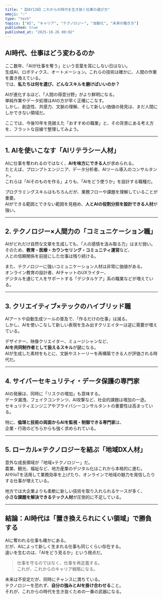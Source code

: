 ```yaml
---
title: "【DAY138】これからの時代を生き抜く仕事の選び方"
emoji: "💡"
type: "tech"
topics: ["AI", "キャリア", "テクノロジー", "自動化", "未来の働き方"]
published: true
published_at: "2025-10-26 00:02"
---
```


## AI時代、仕事はどう変わるのか

ここ数年、「AIが仕事を奪う」という言葉を耳にしない日はない。  
生成AI、ロボティクス、オートメーション。これらの技術は確かに、人間の作業を置き換えている。  
では、**私たちは何を選び、どんなスキルを磨けばいいのか？**

AIが進化するほど、「人間の得意分野」がより鮮明になる。  
単純作業やデータ処理はAIの方が早く正確にこなす。  
しかし、創造性、共感力、文脈の理解、そして新しい価値の発見は、まだ人間にしかできない領域だ。  

ここでは、今後10年を見据えた「おすすめの職業」と、その背景にある考え方を、フラットな目線で整理してみよう。

---

## 1. AIを使いこなす「AIリテラシー人材」

AIに仕事を奪われるのではなく、**AIを味方にできる人**が求められる。  
たとえば、プロンプトエンジニア、データ分析者、AIツール導入のコンサルタント。  
これらは「AIそのものを作る」よりも、「AIをどう使うか」を設計する職種だ。  

プログラミングスキルはもちろんだが、業務フローや課題を理解していることが重要。  
AIができる範囲とできない範囲を見極め、**人とAIの役割分担を設計できる人材**が強い。

---

## 2. テクノロジー×人間力の「コミュニケーション職」

AIがどれだけ自然な文章を生成しても、「人の感情を汲み取る力」はまだ弱い。  
そのため、**教育・医療・カウンセリング・コミュニティ運営**など、  
人との信頼関係を前提にした仕事は残り続ける。

また、テクノロジーに強いコミュニケーション人材は非常に価値がある。  
オンライン教育の設計者、AIチャットのUXライター、  
デジタルを通じて人をサポートする「デジタルケア」系の職業などが増えている。

---

## 3. クリエイティブ×テックのハイブリッド職

AIアートや自動生成ツールの普及で、「作るだけの仕事」は減る。  
しかし、AIを使いこなして新しい表現を生み出すクリエイターは逆に需要が増えている。  

デザイナー、映像クリエイター、ミュージシャンなど、  
**AIを共同制作者として扱えるスキル**が鍵になる。  
AIが生成した素材をもとに、文脈やストーリーを再構築できる人が評価される時代だ。

---

## 4. サイバーセキュリティ・データ保護の専門家

AIの発展は、同時に「リスクの増加」も意味する。  
データ漏洩、フェイクコンテンツ、AI攻撃など、社会的課題は増加の一途。  
セキュリティエンジニアやプライバシーコンサルタントの重要性は高まっている。  

特に、**倫理と技術の両面からAIを監視・制御できる専門家**は、  
企業・行政のどちらからも強く求められている。

---

## 5. ローカル×テクノロジーを結ぶ「地域DX人材」

意外な成長領域が「地域×テクノロジー」だ。  
農業、観光、福祉など、地方産業のデジタル化はこれから本格的に進む。  
AIやIoTを活用して業務効率を上げたり、オンラインで地域の魅力を発信したりする仕事が増えている。

地方では大企業よりも柔軟に新しい技術を取り入れられるケースが多く、  
**小さな課題を解決できるテック人材**が圧倒的に不足している。

---

## 結論：AI時代は「置き換えられにくい領域」で勝負する

AIに奪われる仕事も確かにある。  
だが、AIによって新しく生まれる仕事も同じくらい存在する。  
違いを生むのは、「AIをどう見るか」という視点だ。

> 仕事を守るのではなく、仕事を再定義する。  
> これが、これからのキャリア戦略になる。

未来は不安定だが、同時にチャンスに満ちている。  
テクノロジーを恐れず、**自分の強みとAIを掛け合わせる**こと。  
それが、これからの時代を生き抜くための一番の武器になる。